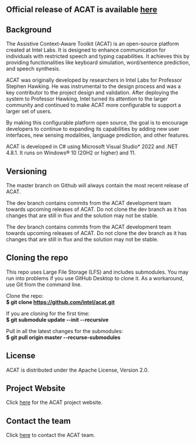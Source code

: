 ## Official release of ACAT is available [here](https://github.com/intel/acat/releases)

## Background
The Assistive Context-Aware Toolkit (ACAT) is an open-source platform created at Intel Labs. It is designed to enhance communication for individuals with restricted speech and typing capabilities. It achieves this by providing functionalities like keyboard simulation, word/sentence prediction, and speech synthesis.

ACAT was originally developed by researchers in Intel Labs for Professor Stephen Hawking. He was instrumental to the design process and was a key contributor to the project design and validation. After deploying the system to Professor Hawking, Intel turned its attention to the larger community and continued to make ACAT more configurable to support a larger set of users.

By making this configurable platform open source, the goal is to encourage developers  to continue to expanding its capabilities by adding new user interfaces, new sensing modalities, language prediction, and other features.

ACAT is developed in C# using Microsoft Visual Studio* 2022 and .NET 4.8.1. It runs on Windows® 10 (20H2 or higher) and 11.

## Versioning
The master branch on Github will always contain the most recent release of ACAT.

The dev branch contains commits from the ACAT development team towards upcoming releases of ACAT. Do not clone the dev branch as it has changes that are still in flux and the solution may not be stable.

The dev branch contains commits from the ACAT development team towards upcoming releases of ACAT. Do not clone the dev branch as it has changes that are still in flux and the solution may not be stable.

## Cloning the repo
This repo uses Large File Storage (LFS) and includes submodules. You may run into problems if you use GitHub Desktop to clone it. As a workaround, use Git from the command line.

Clone the repo:  
**$ git clone https://github.com/intel/acat.git**

If you are cloning for the first time:  
**$ git submodule update --init --recursive**

Pull in all the latest changes for the submodules:  
**$ git pull origin master --recurse-submodules**

## License
ACAT is distributed under the Apache License, Version 2.0.

## Project Website
Click [here](https://www.intel.com/content/www/us/en/developer/tools/open/acat/overview.html) for the ACAT project website.

## Contact the team
Click <a href="mailto:ACAT@intel.com">here</a> to contact the ACAT team.

